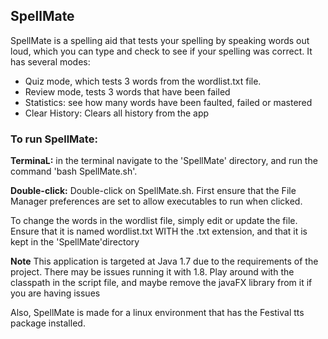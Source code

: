 ## SpellMate
SpellMate is a spelling aid that tests your spelling by speaking words out loud, which you can type and check to see if your spelling was correct. It has several modes:
- Quiz mode, which tests 3 words from the wordlist.txt file. 
- Review mode, tests 3 words that have been failed
- Statistics: see how many words have been faulted, failed or mastered
- Clear History: Clears all history from the app

### To run SpellMate:
**TerminaL:** in the terminal navigate to the 'SpellMate' directory, and run the command 'bash SpellMate.sh'.

**Double-click:** Double-click on SpellMate.sh. First ensure that the File Manager preferences are set to allow executables to run when clicked.

To change the words in the wordlist file, simply edit or update the file. Ensure that it is named wordlist.txt WITH the .txt extension, and that it is kept in the 'SpellMate'directory

**Note**
This application is targeted at Java 1.7 due to the requirements of the project. There may be issues running it with 1.8. Play around with the classpath in the script file, and maybe remove the javaFX library from it if you are having issues

Also, SpellMate is made for a linux environment that has the Festival tts package installed.
